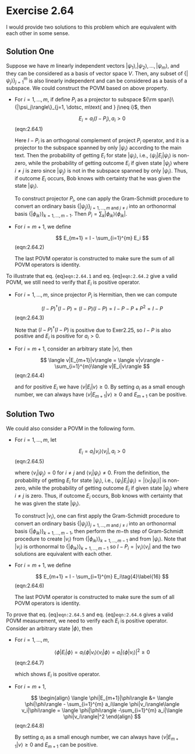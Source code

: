 # Exercise 2.64

I would provide two solutions to this problem which are equivalent with each other in some sense. 

## Solution One

Suppose we have $m$ linearly independent vectors $|\psi_1\rangle, |\psi_2\rangle, \dotsc, |\psi_m\rangle$, and they can be considered as a basis of vector space $V$. Then, any subset of $\{|\psi_j\rangle\}_{j=1}^{m}$ is also linearly independent and can be considered as a basis of a subspace. We could construct the POVM based on above property. 

* For $i = 1, \dotsc, m$, if define $P_i$ as a projector to subspace ${\rm span}\{|\psi_j\rangle\}_{j=1, \dotsc, m\text{ and } j\neq i}$, then

  $$
  E_{i} = a_i(I - P_i), a_i > 0
  $$(eqn:2.64.1)

  Here $I - P_i$ is an orthogonal complement of project $P_i$ operator, and it is a projector to the subspace spanned by only $|\psi_i\rangle$ according to the main text. Then the probability of getting $E_i$ for state $|\psi_i\rangle$, i.e., $\langle \psi_i|E_i|\psi_i\rangle$ is non-zero, while the probability of getting outcome $E_i$ if given state $|\psi_j\rangle$ where $i\neq j$ is zero since $|\psi_j\rangle$ is not in the subspace spanned by only $|\psi_i\rangle$. Thus, if outcome $E_i$ occurs, Bob knows with certainty that he was given the state $|\psi_i\rangle$. 

  To construct projector $P_i$, one can apply the Gram-Schmidt procedure to convert an ordinary basis $\{|\psi_j\rangle\}_{j=1, \dotsc, m\text{ and } j\neq i}$ into an orthonormal basis $\{|\phi_{ik}\rangle\}_{k=1, \dotsc, m-1}$.  Then $P_i = \sum_k |\phi_{ik}\rangle\langle \phi_{ik}|$.

* For $i = m+1$, we define 

  $$
  E_{m+1} = I - \sum_{i=1}^{m} E_i
  $$(eqn:2.64.2)

  The last POVM operator is constructed to make sure the sum of all POVM operators is identity. 

To illustrate that eq. {eq}`eqn:2.64.1` and eq. {eq}`eqn:2.64.2` give a valid POVM, we still need to verify that $E_{i}$ is positive operator. 

* For $i = 1,\dotsc, m$, since projector $P_i$ is Hermitian, then we can compute 

  $$
  (I - P)^{\dagger}(I - P) = (I - P)(I - P) = I - P - P + P^2 = I - P
  $$(eqn:2.64.3)

  Note that $(I - P)^{\dagger}(I - P)$ is positive due to Exer2.25, so $I- P$ is also positive and $E_i$ is positive for $a_i> 0$. 
  
* For $i = m+1$, consider an arbitrary state $|v\rangle$, then

  $$
  \langle v|E_{m+1}|v\rangle = \langle v|v\rangle - \sum_{i=1}^{m}\langle v|E_i|v\rangle
  $$(eqn:2.64.4)

  and for positive $E_i$ we have $\langle v|E_i|v\rangle \geq 0$. By setting $a_i$ as a small enough number, we can always have $\langle v|E_{m+1}|v\rangle\geq 0$ and $E_{m+1}$ can be positive. 

## Solution Two

We could also consider a POVM in the following form. 

* For $i = 1, \dotsc, m$, let 

  $$
  E_i = a_i|v_i\rangle\langle v_i|, a_i > 0
  $$(eqn:2.64.5)

  where $\langle v_i|\psi_j\rangle = 0$ for $i\neq j$ and $\langle v_i|\psi_i\rangle \neq 0$. From the definition, the probability of getting $E_i$ for state $|\psi_i\rangle$, i.e., $\langle \psi_i|E_i|\psi_i\rangle = |\langle v_i|\psi_i\rangle|$ is non-zero, while the probability of getting outcome $E_i$ if given state $|\psi_j\rangle$ where $i\neq j$ is zero. Thus, if outcome $E_i$ occurs, Bob knows with certainty that he was given the state $|\psi_i\rangle$. 

  To construct $|v_i\rangle$, one can first apply the Gram-Schmidt procedure to convert an ordinary basis $\{|\psi_j\rangle\}_{j=1, \dotsc, m\text{ and } j\neq i}$ into an orthonormal basis $\{|\phi_{ik}\rangle\}_{k=1, \dotsc, m-1}$, then perform the $m-$th step of Gram-Schmidt procedure to create $|v_i\rangle$ from $\{|\phi_{ik}\rangle\}_{k=1, \dotsc, m-1}$ and from $|\psi_i\rangle$. Note that $|v_i\rangle$ is orthonormal to $\{|\phi_{ik}\rangle\}_{k=1, \dotsc, m-1}$ so $I - P_i = |v_i\rangle\langle v_i|$ and the two solutions are equivalent with each other. 

* For $i = m+1$, we define 

  $$
  E_{m+1} = I - \sum_{i=1}^{m} E_i\tag{4}\label{16}
  $$(eqn:2.64.6)
  
  The last POVM operator is constructed to make sure the sum of all POVM operators is identity. 

To prove that eq. {eq}`eqn:2.64.5` and eq. {eq}`eqn:2.64.6` gives a valid POVM measurement, we need to verify each $E_i$ is positive operator. Consider an arbitrary state $|\phi\rangle$, then

* For $i = 1,\dotsc, m$, 

  $$
  \langle \phi|E_i|\phi\rangle = a_i\langle \phi|v_i\rangle\langle v_i|\phi\rangle = a_i |\langle \phi|v_i\rangle|^2 \geq 0
  $$(eqn:2.64.7)

  which shows $E_i$ is positive operator. 

* For $i = m+1$, 

  $$
  \begin{align}
  \langle \phi|E_{m+1}|\phi\rangle &= \langle \phi|\phi\rangle - \sum_{i=1}^{m} a_i\langle \phi|v_i\rangle\langle v_i|\phi\rangle = \langle \phi|\phi\rangle -\sum_{i=1}^{m} a_i|\langle \phi|v_i\rangle|^2
  \end{align}
  $$(eqn:2.64.8)

  By setting $a_i$ as a small enough number, we can always have $\langle v|E_{m+1}|v\rangle\geq 0$ and $E_{m+1}$ can be positive. 
